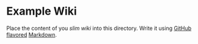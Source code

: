 Example Wiki
============

Place the content of you *slim wiki* into this directory. Write it using
[GitHub flavored](https://help.github.com/articles/github-flavored-markdown) [Markdown](https://daringfireball.net/projects/markdown/).
